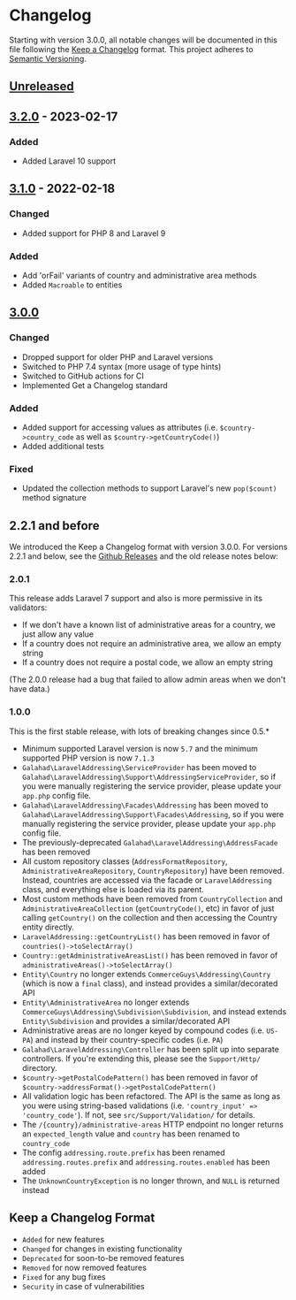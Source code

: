 # Changelog

Starting with version 3.0.0, all notable changes will be documented in this file following the [Keep a Changelog](https://keepachangelog.com/en/1.0.0/) format. This project adheres
to [Semantic Versioning](https://semver.org/spec/v2.0.0.html).

## [Unreleased]

## [3.2.0] - 2023-02-17

### Added

-   Added Laravel 10 support

## [3.1.0] - 2022-02-18

### Changed

-   Added support for PHP 8 and Laravel 9

### Added

-   Add 'orFail' variants of country and administrative area methods
-   Added `Macroable` to entities

## [3.0.0]

### Changed

-   Dropped support for older PHP and Laravel versions
-   Switched to PHP 7.4 syntax (more usage of type hints)
-   Switched to GitHub actions for CI
-   Implemented Get a Changelog standard

### Added

-   Added support for accessing values as attributes (i.e. `$country->country_code` as well as `$country->getCountryCode()`)
-   Added additional tests

### Fixed

-   Updated the collection methods to support Laravel's new `pop($count)` method signature

## 2.2.1 and before

We introduced the Keep a Changelog format with version 3.0.0. For versions 2.2.1 and below, 
see the [Github Releases](https://github.com/glhd/laravel-addressing/releases) and the old
release notes below:

### 2.0.1

This release adds Laravel 7 support and also is more permissive in its validators:

-   If we don't have a known list of administrative areas for a country, we just allow any value
-   If a country does not require an administrative area, we allow an empty string
-   If a country does not require a postal code, we allow an empty string

(The 2.0.0 release had a bug that failed to allow admin areas when we don't have data.)

### 1.0.0

This is the first stable release, with lots of breaking changes since 0.5.\*

-   Minimum supported Laravel version is now `5.7` and the minimum supported PHP version is now `7.1.3`
-   `Galahad\LaravelAddressing\ServiceProvider` has been moved to `Galahad\LaravelAddressing\Support\AddressingServiceProvider`, so if you were manually registering the service provider, please update
    your `app.php` config file.
-   `Galahad\LaravelAddressing\Facades\Addressing` has been moved to `Galahad\LaravelAddressing\Support\Facades\Addressing`, so if you were manually registering the service provider, please update
    your `app.php` config file.
-   The previously-deprecated `Galahad\LaravelAddressing\AddressFacade` has been removed
-   All custom repository classes (`AddressFormatRepository`, `AdministrativeAreaRepository`, `CountryRepository`) have been removed. Instead, countries are accessed via the facade
    or `LaravelAddressing` class, and everything else is loaded via its parent.
-   Most custom methods have been removed from `CountryCollection` and `AdministrativeAreaCollection` (`getCountryCode()`, etc) in favor of just calling `getCountry()` on the collection and then
    accessing the Country entity directly.
-   `LaravelAddressing::getCountryList()` has been removed in favor of `countries()->toSelectArray()`
-   `Country::getAdministrativeAreasList()` has been removed in favor of `administrativeAreas()->toSelectArray()`
-   `Entity\Country` no longer extends `CommerceGuys\Addressing\Country` (which is now a `final` class), and instead provides a similar/decorated API
-   `Entity\AdministrativeArea` no longer extends `CommerceGuys\Addressing\Subdivision\Subdivision`, and instead extends `Entity\Subdivision` and provides a similar/decorated API
-   Administrative areas are no longer keyed by compound codes (i.e. `US-PA`) and instead by their country-specific codes (i.e. `PA`)
-   `Galahad\LaravelAddressing\Controller` has been split up into separate controllers. If you're extending this, please see the `Support/Http/` directory.
-   `$country->getPostalCodePattern()` has been removed in favor of `$country->addressFormat()->getPostalCodePattern()`
-   All validation logic has been refactored. The API is the same as long as you were using string-based validations (i.e. `'country_input' => 'country_code'`). If not, see `src/Support/Validation/` for
    details.
-   The `/{country}/administrative-areas` HTTP endpoint no longer returns an `expected_length` value and `country` has been renamed to `country_code`
-   The config `addressing.route.prefix` has been renamed `addressing.routes.prefix` and `addressing.routes.enabled` has been added
-   The `UnknownCountryException` is no longer thrown, and `NULL` is returned instead

[Unreleased]: https://github.com/glhd/laravel-addressing/compare/3.2.0...HEAD

[3.2.0]: https://github.com/glhd/laravel-addressing/compare/3.1.0...3.2.0

[3.1.0]: https://github.com/glhd/laravel-addressing/compare/3.0.0...3.1.0

[3.0.0]: https://github.com/glhd/laravel-addressing/compare/2.2.1...3.0.0

## Keep a Changelog Format

-   `Added` for new features
-   `Changed` for changes in existing functionality
-   `Deprecated` for soon-to-be removed features
-   `Removed` for now removed features
-   `Fixed` for any bug fixes
-   `Security` in case of vulnerabilities
